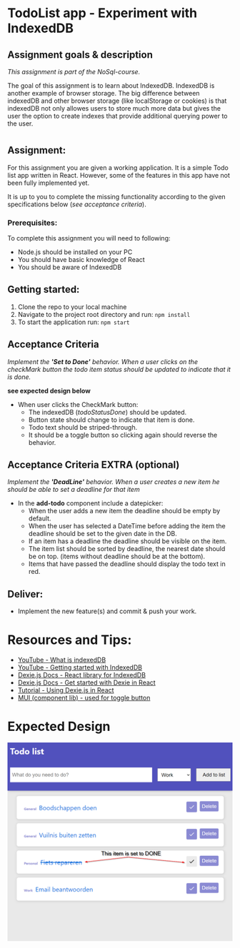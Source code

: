 # TodoList app - Experiment with IndexedDB

## Assignment goals & description

*This assignment is part of the NoSql-course.*

The goal of this assignment is to learn about IndexedDB. IndexedDB is another example of browser storage. The big difference between indexedDB and other browser storage (like localStorage or cookies) is that indexedDB not only allowes users to store much more data but gives the user the option to create indexes that provide additional querying power to the user.

#

## Assignment:

For this assignment you are given a working application. It is a simple Todo list app written in React. However, some of the features in this app have not been fully implemented yet.

It is up to you to complete the missing functionality according to the given specifications below (*see acceptance criteria*).

### **Prerequisites:**

To complete this assignment you will need to following:

- Node.js should be installed on your PC
- You should have basic knowledge of React
- You should be aware of IndexedDB

## Getting started:

1. Clone the repo to your local machine
2. Navigate to the project root directory and run: `npm install`
3. To start the application run: `npm start`

## Acceptance Criteria

*Implement the **'Set to Done'** behavior. When a user clicks on the checkMark button the todo item status should be updated to indicate that it is done.*

**see expected design below**

- When user clicks the CheckMark button:
    - The indexedDB (*todoStatusDone*) should be updated.
    - Button state should change to indicate that item is done.
    - Todo text should be striped-through.
    - It should be a toggle button so clicking again should reverse the behavior.
    
## Acceptance Criteria **EXTRA** (optional)

*Implement the **'DeadLine'** behavior. When a user creates a new item he should be able to set a deadline for that item*

- In the **add-todo** component include a datepicker:
    - When the user adds a new item the deadline should be empty by default.
    - When the user has selected a DateTime before adding the item the deadline should be set to the given date in the DB.
    - If an item has a deadline the deadline should be visible on the item.
    - The item list should be sorted by deadline, the nearest date should be on top. (items without deadline should be at the bottom).
    - Items that have passed the deadline should display the todo text in red.

## Deliver:

- Implement the new feature(s) and commit & push your work.

# Resources and Tips:

- [YouTube - What is indexedDB](https://www.youtube.com/watch?v=3y3YECBXtG8&ab_channel=DwanWDev)
- [YouTube - Getting started with IndexedDB](https://www.youtube.com/watch?v=g4U5WRzHitM&t=718s&ab_channel=AllThingsJavaScript%2CLLC)
- [Dexie.js Docs - React library for IndexedDB](https://dexie.org/)
- [Dexie.js Docs - Get started with Dexie in React](https://dexie.org/docs/Tutorial/React)
- [Tutorial - Using Dexie.js in React](https://blog.logrocket.com/dexie-js-indexeddb-react-apps-offline-data-storage/)
- [MUI (component lib) - used for toggle button](https://mui.com/components/toggle-button/)


# Expected Design

![ExpectedDesign](ExpectedResult_design.png)
